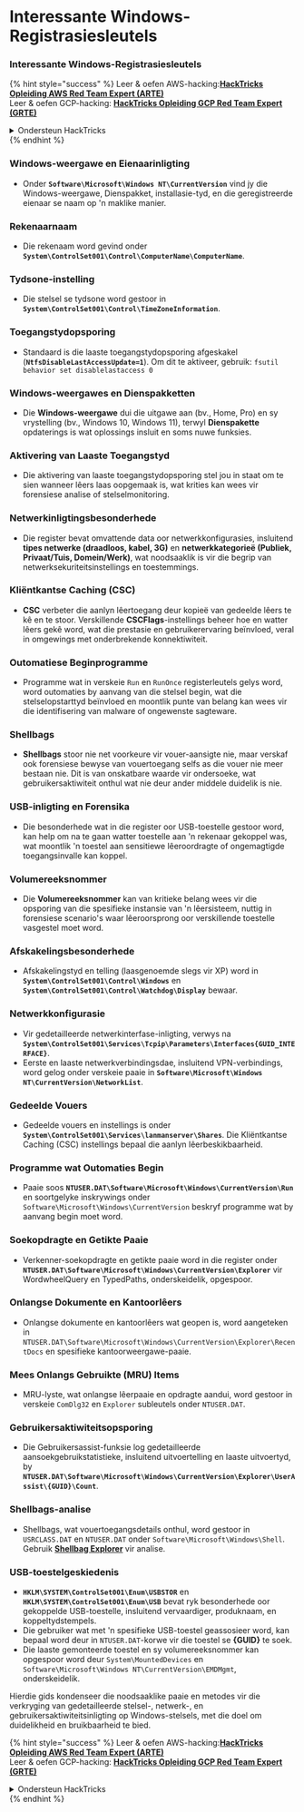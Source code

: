 # Interessante Windows-Registrasiesleutels

### Interessante Windows-Registrasiesleutels

{% hint style="success" %}
Leer & oefen AWS-hacking:<img src="/.gitbook/assets/arte.png" alt="" data-size="line">[**HackTricks Opleiding AWS Red Team Expert (ARTE)**](https://training.hacktricks.xyz/courses/arte)<img src="/.gitbook/assets/arte.png" alt="" data-size="line">\
Leer & oefen GCP-hacking: <img src="/.gitbook/assets/grte.png" alt="" data-size="line">[**HackTricks Opleiding GCP Red Team Expert (GRTE)**<img src="/.gitbook/assets/grte.png" alt="" data-size="line">](https://training.hacktricks.xyz/courses/grte)

<details>

<summary>Ondersteun HackTricks</summary>

* Kontroleer die [**inskrywingsplanne**](https://github.com/sponsors/carlospolop)!
* **Sluit aan by die** 💬 [**Discord-groep**](https://discord.gg/hRep4RUj7f) of die [**telegram-groep**](https://t.me/peass) of **volg** ons op **Twitter** 🐦 [**@hacktricks\_live**](https://twitter.com/hacktricks\_live)**.**
* **Deel hacking-truuks deur PR's in te dien by die** [**HackTricks**](https://github.com/carlospolop/hacktricks) en [**HackTricks Cloud**](https://github.com/carlospolop/hacktricks-cloud) github-opslag.

</details>
{% endhint %}


### **Windows-weergawe en Eienaarinligting**
- Onder **`Software\Microsoft\Windows NT\CurrentVersion`** vind jy die Windows-weergawe, Dienspakket, installasie-tyd, en die geregistreerde eienaar se naam op 'n maklike manier.

### **Rekenaarnaam**
- Die rekenaam word gevind onder **`System\ControlSet001\Control\ComputerName\ComputerName`**.

### **Tydsone-instelling**
- Die stelsel se tydsone word gestoor in **`System\ControlSet001\Control\TimeZoneInformation`**.

### **Toegangstydopsporing**
- Standaard is die laaste toegangstydopsporing afgeskakel (**`NtfsDisableLastAccessUpdate=1`**). Om dit te aktiveer, gebruik:
`fsutil behavior set disablelastaccess 0`

### Windows-weergawes en Dienspakketten
- Die **Windows-weergawe** dui die uitgawe aan (bv., Home, Pro) en sy vrystelling (bv., Windows 10, Windows 11), terwyl **Dienspakette** opdaterings is wat oplossings insluit en soms nuwe funksies.

### Aktivering van Laaste Toegangstyd
- Die aktivering van laaste toegangstydopsporing stel jou in staat om te sien wanneer lêers laas oopgemaak is, wat krities kan wees vir forensiese analise of stelselmonitoring.

### Netwerkinligtingsbesonderhede
- Die register bevat omvattende data oor netwerkkonfigurasies, insluitend **tipes netwerke (draadloos, kabel, 3G)** en **netwerkkategorieë (Publiek, Privaat/Tuis, Domein/Werk)**, wat noodsaaklik is vir die begrip van netwerksekuriteitsinstellings en toestemmings.

### Kliëntkantse Caching (CSC)
- **CSC** verbeter die aanlyn lêertoegang deur kopieë van gedeelde lêers te kê en te stoor. Verskillende **CSCFlags**-instellings beheer hoe en watter lêers gekê word, wat die prestasie en gebruikerervaring beïnvloed, veral in omgewings met onderbrekende konnektiwiteit.

### Outomatiese Beginprogramme
- Programme wat in verskeie `Run` en `RunOnce` registerleutels gelys word, word outomaties by aanvang van die stelsel begin, wat die stelselopstarttyd beïnvloed en moontlik punte van belang kan wees vir die identifisering van malware of ongewenste sagteware.

### Shellbags
- **Shellbags** stoor nie net voorkeure vir vouer-aansigte nie, maar verskaf ook forensiese bewyse van vouertoegang selfs as die vouer nie meer bestaan nie. Dit is van onskatbare waarde vir ondersoeke, wat gebruikersaktiwiteit onthul wat nie deur ander middele duidelik is nie.

### USB-inligting en Forensika
- Die besonderhede wat in die register oor USB-toestelle gestoor word, kan help om na te gaan watter toestelle aan 'n rekenaar gekoppel was, wat moontlik 'n toestel aan sensitiewe lêeroordragte of ongemagtigde toegangsinvalle kan koppel.

### Volumereeksnommer
- Die **Volumereeksnommer** kan van kritieke belang wees vir die opsporing van die spesifieke instansie van 'n lêersisteem, nuttig in forensiese scenario's waar lêeroorsprong oor verskillende toestelle vasgestel moet word.

### **Afskakelingsbesonderhede**
- Afskakelingstyd en telling (laasgenoemde slegs vir XP) word in **`System\ControlSet001\Control\Windows`** en **`System\ControlSet001\Control\Watchdog\Display`** bewaar.

### **Netwerkkonfigurasie**
- Vir gedetailleerde netwerkinterfase-inligting, verwys na **`System\ControlSet001\Services\Tcpip\Parameters\Interfaces{GUID_INTERFACE}`**.
- Eerste en laaste netwerkverbindingsdae, insluitend VPN-verbindings, word gelog onder verskeie paaie in **`Software\Microsoft\Windows NT\CurrentVersion\NetworkList`**.

### **Gedeelde Vouers**
- Gedeelde vouers en instellings is onder **`System\ControlSet001\Services\lanmanserver\Shares`**. Die Kliëntkantse Caching (CSC) instellings bepaal die aanlyn lêerbeskikbaarheid.

### **Programme wat Outomaties Begin**
- Paaie soos **`NTUSER.DAT\Software\Microsoft\Windows\CurrentVersion\Run`** en soortgelyke inskrywings onder `Software\Microsoft\Windows\CurrentVersion` beskryf programme wat by aanvang begin moet word.

### **Soekopdragte en Getikte Paaie**
- Verkenner-soekopdragte en getikte paaie word in die register onder **`NTUSER.DAT\Software\Microsoft\Windows\CurrentVersion\Explorer`** vir WordwheelQuery en TypedPaths, onderskeidelik, opgespoor.

### **Onlangse Dokumente en Kantoorlêers**
- Onlangse dokumente en kantoorlêers wat geopen is, word aangeteken in `NTUSER.DAT\Software\Microsoft\Windows\CurrentVersion\Explorer\RecentDocs` en spesifieke kantoorweergawe-paaie.

### **Mees Onlangs Gebruikte (MRU) Items**
- MRU-lyste, wat onlangse lêerpaaie en opdragte aandui, word gestoor in verskeie `ComDlg32` en `Explorer` subleutels onder `NTUSER.DAT`.

### **Gebruikersaktiwiteitsopsporing**
- Die Gebruikersassist-funksie log gedetailleerde aansoekgebruikstatistieke, insluitend uitvoertelling en laaste uitvoertyd, by **`NTUSER.DAT\Software\Microsoft\Windows\CurrentVersion\Explorer\UserAssist\{GUID}\Count`**.

### **Shellbags-analise**
- Shellbags, wat vouertoegangsdetails onthul, word gestoor in `USRCLASS.DAT` en `NTUSER.DAT` onder `Software\Microsoft\Windows\Shell`. Gebruik **[Shellbag Explorer](https://ericzimmerman.github.io/#!index.md)** vir analise.

### **USB-toestelgeskiedenis**
- **`HKLM\SYSTEM\ControlSet001\Enum\USBSTOR`** en **`HKLM\SYSTEM\ControlSet001\Enum\USB`** bevat ryk besonderhede oor gekoppelde USB-toestelle, insluitend vervaardiger, produknaam, en koppeltydstempels.
- Die gebruiker wat met 'n spesifieke USB-toestel geassosieer word, kan bepaal word deur in `NTUSER.DAT`-korwe vir die toestel se **{GUID}** te soek.
- Die laaste gemonteerde toestel en sy volumereeksnommer kan opgespoor word deur `System\MountedDevices` en `Software\Microsoft\Windows NT\CurrentVersion\EMDMgmt`, onderskeidelik.

Hierdie gids kondenseer die noodsaaklike paaie en metodes vir die verkryging van gedetailleerde stelsel-, netwerk-, en gebruikersaktiwiteitsinligting op Windows-stelsels, met die doel om duidelikheid en bruikbaarheid te bied.



{% hint style="success" %}
Leer & oefen AWS-hacking:<img src="/.gitbook/assets/arte.png" alt="" data-size="line">[**HackTricks Opleiding AWS Red Team Expert (ARTE)**](https://training.hacktricks.xyz/courses/arte)<img src="/.gitbook/assets/arte.png" alt="" data-size="line">\
Leer & oefen GCP-hacking: <img src="/.gitbook/assets/grte.png" alt="" data-size="line">[**HackTricks Opleiding GCP Red Team Expert (GRTE)**<img src="/.gitbook/assets/grte.png" alt="" data-size="line">](https://training.hacktricks.xyz/courses/grte)

<details>

<summary>Ondersteun HackTricks</summary>

* Kontroleer die [**inskrywingsplanne**](https://github.com/sponsors/carlospolop)!
* **Sluit aan by die** 💬 [**Discord-groep**](https://discord.gg/hRep4RUj7f) of die [**telegram-groep**](https://t.me/peass) of **volg** ons op **Twitter** 🐦 [**@hacktricks\_live**](https://twitter.com/hacktricks\_live)**.**
* **Deel hacking-truuks deur PR's in te dien by die** [**HackTricks**](https://github.com/carlospolop/hacktricks) en [**HackTricks Cloud**](https://github.com/carlospolop/hacktricks-cloud) github-opslag.

</details>
{% endhint %}
